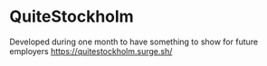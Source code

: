 # QuiteStockholm
Developed during one month to have something to show for future employers
https://quitestockholm.surge.sh/
